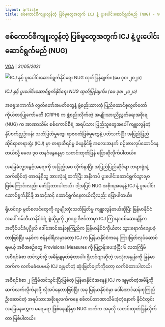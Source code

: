 ```yaml
---
layout: article
title: စစ်ကောင်စီကျူးလွန်တဲ့ ပြစ်မှုတွေအတွက် ICJ နဲ့ ပူးပေါင်းဆောင်ရွက်မည် (NUG) - VOA
---
```


## စစ်ကောင်စီကျူးလွန်တဲ့ ပြစ်မှုတွေအတွက် ICJ နဲ့ ပူးပေါင်းဆောင်ရွက်မည် (NUG)

[VOA](https://burmese.voanews.com/a/nug-icj/5910528.html) | _31/05/2021_
        
![ICJ နှင့် ပူးပေါင်းဆောင်ရွက်နိုင်ရေး NUG ထုတ်ပြန်ချက်။ (မေ ၃၀၊ ၂၀၂၁)](https://gdb.voanews.com/8111AF76-4FD6-4B09-B8E4-532201716714_w1080_h608_s.jpg)

_ICJ နှင့် ပူးပေါင်းဆောင်ရွက်နိုင်ရေး NUG ထုတ်ပြန်ချက်။ (မေ ၃၀၊ ၂၀၂၁)_

အရွေးကောက်ခံ လွှတ်တော်အမတ်တွေနဲ့ ဖွဲ့စည်းထားတဲ့ ပြည်ထောင်စုလွှတ်တော် ကိုယ်စားပြုကော်မတီ (CRPH) က ဖွဲ့စည်းလိုက်တဲ့ အမျိုးသားညီညွတ်ရေးအစိုးရ (NUG) က အာဏာသိမ်း စစ်ကောင်စီရဲ့ အရပ်သား ပြည်သူတွေအပေါ် ကျူးလွန်တဲ့ နှိပ်စက်ညှဉ်းပန်း သတ်ဖြတ်မှုတွေ၊ ရာဇဝတ်ပြစ်မှုတွေနဲ့ ပတ်သက်ပြီး အပြည်ပြည်ဆိုင်ရာတရားရုံး (ICJ) မှာ တရားစီရင်မှု ခံယူနိုင်ဖို့ အလေးအနက် စဉ်းစားလုပ်ဆောင်နေတယ်လို့ မေလ ၃၀ တနင်္ဂနွေနေ့မှာ သတင်းထုတ်ပြန် ပြောဆိုလိုက်ပါတယ်။

အခြေခံလူ့အခွင့်အရေးကို အပြည့်အဝ လိုက်နာပြီး အပြည်ပြည်ဆိုင်ရာ တရားရုံးနဲ့ သက်ဆိုင်တဲ့ တာဝန်ရှိသူ အားလုံးနဲ့ ဆက်ပြီး အနီးကပ် ပူးပေါင်းဆောင်ရွက်သွားမှာ ဖြစ်ကြောင်းလည်း ဖော်ပြထားပါတယ်။ ဒါ့အပြင် NUG အစိုးရအနေနဲ့ ICJ နဲ့ ပူးပေါင်းဆောင်ရွက်နိုင်ဖို့ အဆင့်ဆင့် ဆောင်ရွက်နေတယ်လို့လည်း ပြောပါတယ်။

ရိုဟင်ဂျာ မွတ်စလင်တွေကို လူမျိုးတုံးသတ်ဖြတ်မှု ကျူးလွန်တယ်ဆိုပြီး မြန်မာနိုင်ငံအပေါ် ဂမ်ဘီယာနိုင်ငံရဲ့ စွဲဆိုမှုကို ၂၀၁၉ ဒီဇင်ဘာမှာ ICJ ကြားနာစစ်ဆေးချိန်က အတိုင်ပင်ခံပုဂ္ဂိုလ် ဒေါ်အောင်ဆန်းစုကြည်က မြန်မာနိုင်ငံကိုယ်စား သွားရောက်ချေပခဲ့တာဖြစ်ပြီး မနှစ်က ဇန်နဝါရီလမှာတော့ ICJ က မြန်မာနိုင်ငံကနေ ကြားဖြတ်လုပ်ဆောင်ရမယ့် အစီအစဉ်တွေ Provisional Measures ကို ပြဋ္ဌာန်းပေးခဲ့ပြီး ၆ လတကြိမ် အစီရင်ခံစာ တင်သွင်းဖို့ အမိန့်ချမှတ်ခဲ့တာပါ။ ရိုဟင်ဂျာဆိုတဲ့ အသုံးအနှုန်းကို မြန်မာဘက်က လက်မခံပေမယ့် ICJ ချမှတ်တဲ့ ဆုံးဖြတ်ချက်ကိုတော့ လက်ခံထားပါတယ်။

အစီရင်ခံစာ ၂ ကြိမ်တင်သွင်းပြီးဖြစ်တဲ့ မြန်မာနိုင်ငံအနေနဲ့ ICJ က ချမှတ်တဲ့အမိန့်ကို ဆက်လက်လိုက်နာဖို့ လိုအပ်နေတာဖြစ်ပြီး အခု မြန်မာနိုင်ငံမှာ ဒေါ်အောင်ဆန်းစုကြည် ဦးဆောင်တဲ့ အရပ်သားအစိုးရလက်ကနေ စစ်တပ်အာဏာသိမ်းခဲ့တဲ့နောက် နိုင်ငံတွင်း အခြေနေတွေက မရေမရာ ဖြစ်နေချိန်မှာ NUG ဘက်က အခုလို သတင်းထုတ်ပြန်လိုက်တာ ဖြစ်ပါတယ်။